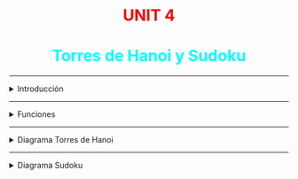 # **<center> <span style="color: red;">UNIT 4</span>**
# **<center> <span style="color: cyan;">Torres de Hanoi y Sudoku</span>**
***
<details>
<summary> Introducción </summary>
<br>

### (pon la intro aqui jaja)

</details>

***
<details>
<summary> Funciones </summary>
<br>



</details>

***
<details>
<summary> Diagrama Torres de Hanoi </summary>
<br>



</details>


***
<details>
<summary> Diagrama Sudoku </summary>
<br>



</details>
